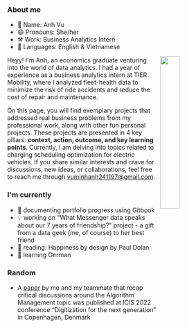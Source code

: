 ### About me
- 👤 Name: Anh Vu
- 😄 Pronouns: She/her
- ⚒️ Work: Business Analytics Intern
- 📣 Languages: English & Vietnamese

<img align="right" width="30%" height="30%" src="https://github.com/minhanhvu/minhanhvu/assets/87383756/0eeb5b5c-6a2c-4d6a-8ada-c7b329b88e21">

Heyy! I'm Anh, an economics graduate venturing into the world of data analytics. I had a year of experience as a business analytics intern at TIER Mobility, where I analyzed fleet-health data to minimize the risk of ride accidents and reduce the cost of repair and maintenance. 

On this page, you will find exemplary projects that addressed real business problems from my professional work, along with other fun personal projects. These projects are presented in 4 key pillars: **context, action, outcome, and key learning points**. Currently, I am delving into topics related to charging scheduling optimization for electric vehicles. If you share similar interests and crave for discussions, new ideas, or collaborations, feel free to reach me through vuminhanh241197@gmail.com.

### I'm currently 
- 🔭 documenting portfolio progress using Gitbook
- 💡 working on "What Messenger data speaks about our 7 years of friendship?" project - a gift from a data geek (me, of course) to her best friend 
- 🌱 reading: Happiness by design by Paul Dolan
- 🥹 learning German 

### Random
- A [paper](https://aisel.aisnet.org/icis2022/is_futureofwork/is_futureofwork/9/)  by me and my teammate that recap critical discussions around the Algorithm Management topic was published at ICIS 2022 conference “Digitization for the next generation” in Copenhagen, Denmark 




